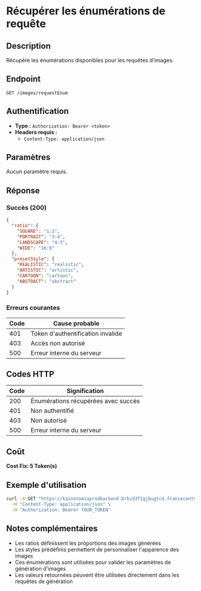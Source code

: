 # Récupérer les énumérations de requête

## Description
Récupère les énumérations disponibles pour les requêtes d'images.

## Endpoint
```
GET /images/requestEnum
```

## Authentification
- **Type :** `Authorization: Bearer <token>`
- **Headers requis :**
  - `Content-Type: application/json`

## Paramètres
Aucun paramètre requis.

## Réponse

### Succès (200)
```json
{
  "ratio": {
    "SQUARE": "1:1",
    "PORTRAIT": "3:4",
    "LANDSCAPE": "4:3",
    "WIDE": "16:9"
  },
  "presetStyle": {
    "REALISTIC": "realistic",
    "ARTISTIC": "artistic",
    "CARTOON": "cartoon",
    "ABSTRACT": "abstract"
  }
}
```

### Erreurs courantes

| Code | Cause probable |
|------|----------------|
| 401 | Token d'authentification invalide |
| 403 | Accès non autorisé |
| 500 | Erreur interne du serveur |

## Codes HTTP

| Code | Signification |
|------|---------------|
| 200 | Énumérations récupérées avec succès |
| 401 | Non authentifié |
| 403 | Non autorisé |
| 500 | Erreur interne du serveur |

## Coût
**Cost Fix: 5 Token(s)**

## Exemple d'utilisation

```bash
curl -X GET "https://kainotomiaprodbackend-brbzd3f2gjbugtcd.francecentral-01.azurewebsites.net/images/requestEnum" \
  -H "Content-Type: application/json" \
  -H "Authorization: Bearer YOUR_TOKEN"
```

## Notes complémentaires
- Les ratios définissent les proportions des images générées
- Les styles prédéfinis permettent de personnaliser l'apparence des images
- Ces énumérations sont utilisées pour valider les paramètres de génération d'images
- Les valeurs retournées peuvent être utilisées directement dans les requêtes de génération 